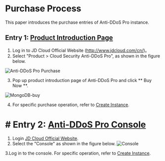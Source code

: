 # Purchase Process

This paper introduces the purchase entries of Anti-DDoS Pro instance.

## Entry 1: [Product Introduction Page](http://www.jdcloud.com/cn/products/anti-ddos-pro)
1. Log in to JD Cloud Official Website (http://www.jdcloud.com/cn/)。
2. Select "Product > Cloud Security Anti-DDoS Pro", as shown in the figure below.

![Anti-DDoS Pro Purchase](https://github.com/jdcloudcom/cn/blob/edit/image/Advanced%20Anti-DDoS/ipanti%20purchase2.png)

3. Pop up product introduction page of Anti-DDoS Pro and click ** Buy Now **.

![MongoDB-buy](https://github.com/jdcloudcom/cn/blob/edit/image/Advanced%20Anti-DDoS/ipanti%20purchase.png)

4. For specific purchase operation, refer to [Create Instance](https://github.com/jdcloudcom/cn/blob/master/documentation/Cloud-Database-and-Cache/MongoDB/Getting-Started/Create-Instance.md).

# # Entry 2: [Anti-DDoS Pro Console](https://ip-anti-console.jdcloud.com/instancelist)

1. Login [JD Cloud Official Website](http://www.jdcloud.com/cn/).
2. Select the "Console" as shown in the figure below.
![Console](https://github.com/jdcloudcom/cn/blob/edit/image/Advanced%20Anti-DDoS/console-buy.png)

3.Log in to the console. For specific operation, refer to [Create Instance](../Getting-Started/Create-Instance.md).
